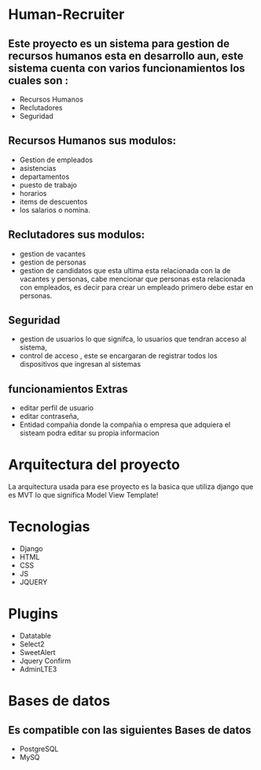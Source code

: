 
# Human-Recruiter

## Este proyecto es un sistema para gestion de recursos humanos esta en desarrollo aun, este sistema cuenta con varios funcionamientos los cuales son :

* Recursos Humanos
* Reclutadores
* Seguridad
  
## Recursos Humanos sus modulos:
  * Gestion de empleados
  * asistencias
  * departamentos
  * puesto de trabajo
  * horarios
  * items de descuentos
  * los salarios o nomina.

## Reclutadores sus modulos: 
 * gestion de vacantes
 * gestion de personas
 * gestion de candidatos que esta ultima esta relacionada con la de vacantes y personas, cabe mencionar que personas esta relacionada con empleados, es decir para crear un empleado primero debe estar en personas.

## Seguridad
* gestion de usuarios lo que signifca, lo usuarios que tendran acceso al sistema,
* control de acceso , este se encargaran de registrar todos los dispositivos que ingresan al sistemas
  
## funcionamientos Extras 
* editar perfil de usuario
* editar contraseña,
 * Entidad compañia donde la compañia o empresa que adquiera el sisteam podra editar su propia informacion

# Arquitectura del proyecto
La arquitectura usada para ese proyecto es la basica que utiliza django que es MVT lo que significa Model View Template!

# Tecnologias

* Django
* HTML
* CSS
* JS
* JQUERY

# Plugins

* Datatable
* Select2
* SweetAlert
* Jquery Confirm
* AdminLTE3

# Bases de datos
## Es compatible con las siguientes Bases de datos

* PostgreSQL
* MySQ

